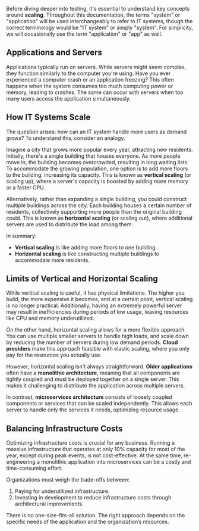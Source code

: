 Before diving deeper into testing, it's essential to understand key concepts around **scaling**. Throughout this documentation, the terms "system" or "application" will be used interchangeably to refer to IT systems, though the correct terminology would be "IT system" or simply "system". For simplicity, we will occasionally use the term "application" or "app" as well.

## Applications and Servers

Applications typically run on servers. While servers might seem complex, they function similarly to the computer you're using. Have you ever experienced a computer crash or an application freezing? This often happens when the system consumes too much computing power or memory, leading to crashes. The same can occur with servers when too many users access the application simultaneously.

## How IT Systems Scale

The question arises: how can an IT system handle more users as demand grows? To understand this, consider an analogy.

Imagine a city that grows more popular every year, attracting new residents. Initially, there's a single building that houses everyone. As more people move in, the building becomes overcrowded, resulting in long waiting lists. To accommodate the growing population, one option is to add more floors to the building, increasing its capacity. This is known as **vertical scaling** (or scaling up), where a server's capacity is boosted by adding more memory or a faster CPU.

Alternatively, rather than expanding a single building, you could construct multiple buildings across the city. Each building houses a certain number of residents, collectively supporting more people than the original building could. This is known as **horizontal scaling** (or scaling out), where additional servers are used to distribute the load among them.

In summary:

- **Vertical scaling** is like adding more floors to one building.
- **Horizontal scaling** is like constructing multiple buildings to accommodate more residents.

## Limits of Vertical and Horizontal Scaling

While vertical scaling is useful, it has physical limitations. The higher you build, the more expensive it becomes, and at a certain point, vertical scaling is no longer practical. Additionally, having an extremely powerful server may result in inefficiencies during periods of low usage, leaving resources like CPU and memory underutilized.

On the other hand, horizontal scaling allows for a more flexible approach. You can use multiple smaller servers to handle high loads, and scale down by reducing the number of servers during low demand periods. **Cloud providers** make this approach feasible with elastic scaling, where you only pay for the resources you actually use.

However, horizontal scaling isn't always straightforward. **Older applications** often have a **monolithic architecture**, meaning that all components are tightly coupled and must be deployed together on a single server. This makes it challenging to distribute the application across multiple servers.

In contrast, **microservices architecture** consists of loosely coupled components or services that can be scaled independently. This allows each server to handle only the services it needs, optimizing resource usage.

## Balancing Infrastructure Costs

Optimizing infrastructure costs is crucial for any business. Running a massive infrastructure that operates at only 10% capacity for most of the year, except during peak events, is not cost-effective. At the same time, re-engineering a monolithic application into microservices can be a costly and time-consuming effort.

Organizations must weigh the trade-offs between:

1. Paying for underutilized infrastructure.
2. Investing in development to reduce infrastructure costs through architectural improvements.

There is no one-size-fits-all solution. The right approach depends on the specific needs of the application and the organization’s resources.